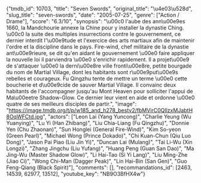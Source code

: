 {"tmdb_id": 10703, "title": "Seven Swords", "original_title": "\u4e03\u528d", "slug_title": "seven-swords", "date": "2005-07-25", "genre": ["Action / Drame"], "score": "6.3/10", "synopsis": "\u00c0 l'aube des ann\u00e9es 1660, la Mandchourie annexe la Chine pour y installer la dynastie Ching. \u00c0 la suite des multiples insurrections contre le gouvernement, ce dernier interdit l'\u00e9tude et l'exercice des arts martiaux afin de maintenir l'ordre et la discipline dans le pays. Fire-wind, chef militaire de la dynastie ant\u00e9rieure, se dit qu'en aidant le gouvernement \u00e0 faire appliquer la nouvelle loi il parviendra \u00e0 s'enrichir rapidement. Il a projet\u00e9 de s'attaquer \u00e0 la derni\u00e8re ville fronti\u00e8re, petite bourgade du nom de Martial Village, dont les habitants sont r\u00e9put\u00e9s rebelles et courageux. Fu Qingzhu tente de mettre un terme \u00e0 cette boucherie et d\u00e9cide de sauver Martial Village. Il convainc deux habitants de l'accompagner jusqu'au Mont Heaven pour solliciter l'appui de Ma\u00eetre Shadow-Glow. Ce dernier leur vient en aide et ordonne \u00e0 quatre de ses meilleurs disciples de partir.", "image": "https://image.tmdb.org/t/p/w185_and_h278_bestv2/fbMVirC0QIlzxMJabtH8OqWFCtd.jpg", "actors": ["Leon Lai (Yang Yuncong)", "Charlie Yeung (Wu Yuanying)", "Lu Yi (Han Zhibang)", "Liu Chia-Liang (Fu Qingzhu)", "Donnie Yen (Chu Zhaonan)", "Sun Honglei (General Fire-Wind)", "Kim So-yeon (Green Pearl)", "Michael Wong (Prince Dokado)", "Chi Kuan-Chun (Qiu Luo Dong)", "Jason Pai Piao (Liu Jin Yi)", "Duncan Lai (Mulang)", "Tai Li-Wu (Xin Longzi)", "Zhang Jingchu (Liu Yufang)", "Huang Peng (Guan San Dao)", "Ma Jing-Wu (Master Shadow Glow)", "Li Hai-Tao (Si Yi Lang)", "Liu Ming-Zhe (Jiao Ci)", "Wong Chi-Man (Dagger Peak)", "Lin Hai-Bin (San Gen)", "Guo Feng-Qiang (Black Spirit)"], "comments": [], "recommandations_id": [2463, 14539, 62977, 13512], "youtube_key": "NB9O3BfHX4w"}